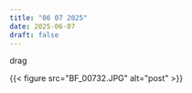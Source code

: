 ```yaml
---
title: "06 07 2025"
date: 2025-06-07
draft: false
---
```


drag

{{< figure src="BF_00732.JPG" alt="post" >}}  
